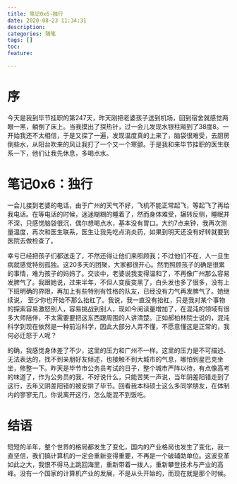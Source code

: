 ```yaml
---
title: 笔记0x6-独行
date: 2020-08-23 11:34:31
description: 
categories: 随笔
tags: [] 
toc: 
feature: 

---
```


# 序

今天是我到毕节挂职的第247天，昨天刚把老婆孩子送到机场，回到宿舍就感觉两眼一黑，躺倒了床上。当我摸出了探热针，过一会儿发现水银柱飚到了38度8。一开始我还不太相信，于是又探了一遍，发现温度真的上来了，脑袋很难受，去厨房倒些水，从阳台吹来的风让我打了一个又一个寒颤。于是我和来毕节挂职的医生联系一下，他们让我先休息，多喝点水。

<!-- more -->

# 笔记0x6：独行

一会儿接到老婆的电话，由于广州的天气不好，飞机不能正常起飞，等起飞了再给我电话。在等电话的时候，迷迷糊糊的睡着了，然而身体难受，辗转反侧，睡眠并不深，只感觉脑袋很沉，偶尔想喝点水，基本没有胃口。大约7点来钟，我再次测量温度，再次和医生联系，医生让我先吃点消炎药，如果到明天还没有好转就要到医院去做检查了。

幸亏已经把孩子们都送走了，不然还得让他们来照顾我；不过他们不在，人一旦生病就感觉特别孤独。这20多天的团聚，大家都很开心。然而照顾孩子的确是很累的事情，难为孩子的妈妈了。交谈中，老婆说我变得温和了，不再像广州那么容易发脾气了。我跟她说，过来半年，不但人变瘦变黑了，白头发也多了很多，没有上下班明确的界限，再加上有些特别有性格的队友，已经没有力气再发脾气了。她继续说， 至少你也开始不那么抬杠了。我说，我一直没有抬杠，只是我对某个事物的探索容易激怒别人，容易挑战到别人，现如今阅读量增加了，在混沌的领域有很多大师陪伴，不太需要要把这东西跟周围的人讲清楚。正如郝柏林院士说的，混沌科学到现在依然是一种前沿科学，因此大部分人弄不懂，不愿意懂这是正常的，我何必迁怒于人呢？

的确，我感觉身体差了不少，这里的压力和广州不一样。这里的压力是不可描述、无法表达的，找不到亲朋好友倾述，也接触不到大城市的气息，哪怕到星巴克坐坐，修整一下。昨天是毕节市公务员考试的日子，整个城市严阵以待，有点像高考的味道了，作为公务员的我，不好说什么，只能苦笑一声说，当年阴差阳错走到了这行，去年又阴差阳错的被安排了毕节。回看我本科硕士这么多同学朋友，在体制内的寥寥无几，你说离开这行，怎么能混不到饭吃。

# 结语

短短的半年，整个世界的格局都发生了变化，国内的产业格局也发生了变化，我一直坚信，我们搞计算机的一定会重新变得重要，不再是一个破辅助单位。这波变革如此之大，我恨不得马上跳回海里，重新带着一拨人，重新攀登技术与产业的高峰。没有一个国家的计算机产业的发展，不是从头开始的，而现在就是那个时候。